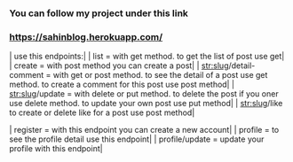 ### You can follow my project under this link
### https://sahinblog.herokuapp.com/
| use this endpoints:| 
| list = with get  method. to get the list of post use get| 
| create = with post method you can create a post| 
| <str:slug>/detail-comment = with get or post method. to see the detail of a post use get method. to create a comment for this post use post method| 
| <str:slug>/update = with delete or put method. to delete the post if you oner use delete method. to update your own post use put method| 
| <str:slug>/like to create or delete like for a post use post method| 

| register = with this endpoint you can create a new account| 
| profile = to see the profile detail use this endpoint| 
| profile/update = update your profile with this endpoint| 
